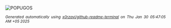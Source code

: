 <div align="justify">
<picture>
    <source media="(prefers-color-scheme: dark)" srcset="https://i.ibb.co/TMNchW5J/output-gif.gif">
    <source media="(prefers-color-scheme: light)" srcset="https://i.ibb.co/TMNchW5J/output-gif.gif">
    <img alt="POPUGOS" src="https://i.ibb.co/TMNchW5J/output-gif.gif">
</picture>

<sub><i>Generated automatically using [x0rzavi/github-readme-terminal](https://github.com/x0rzavi/github-readme-terminal) on Thu Jan 30 05:47:05 AM +05 2025</i></sub>
</div>